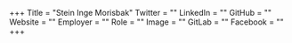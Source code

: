 +++
Title = "Stein Inge Morisbak"
Twitter = ""
LinkedIn = ""
GitHub = ""
Website = ""
Employer = ""
Role = ""
Image = ""
GitLab = ""
Facebook = ""
+++

